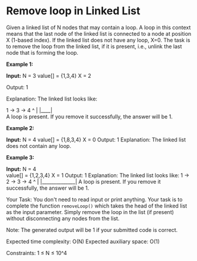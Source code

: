 # Remove loop in Linked List

Given a linked list of N nodes that may contain a loop. A loop in this context means that the last node of the linked list is connected to a node at position X (1-based index). If the linked list does not have any loop, X=0. The task is to remove the loop from the linked list, if it is present, i.e., unlink the last node that is forming the loop.

**Example 1:**

**Input:**
N = 3
value[] = {1,3,4}
X = 2

Output: 1

Explanation: The linked list looks like:

1 -> 3 -> 4
     ^    |
     |____|    
A loop is present. If you remove it successfully, the answer will be 1. 

**Example 2:**

**Input:**
N = 4
value[] = {1,8,3,4}
X = 0
Output: 1
Explanation: The linked list does not contain any loop.

**Example 3:**

**Input:**
N = 4   
value[] = {1,2,3,4}
X = 1
Output: 1
Explanation: The linked list looks like:
1 -> 2 -> 3 -> 4
^              |
|______________|
A loop is present. If you remove it successfully, the answer will be 1. 

Your Task:
You don't need to read input or print anything. Your task is to complete the function `removeLoop()` which takes the head of the linked list as the input parameter. Simply remove the loop in the list (if present) without disconnecting any nodes from the list.

Note: The generated output will be 1 if your submitted code is correct.

Expected time complexity: O(N)
Expected auxiliary space: O(1)

Constraints:
1 ≤ N ≤ 10^4